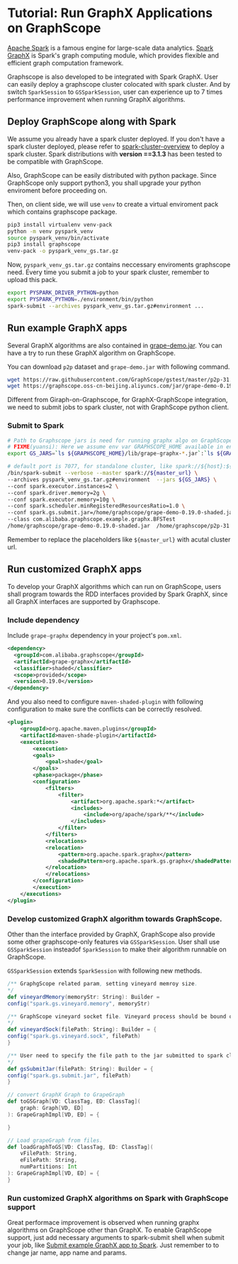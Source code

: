 # Tutorial: Run GraphX Applications on GraphScope

[Apache Spark](https://spark.apache.org/) is a famous engine for large-scale data analytics. [Spark GraphX](https://spark.apache.org/graphx/) is Spark's graph
computing module, which provides  flexible and efficient graph computation framework.

Graphscope is also developed to be integrated with Spark GraphX. User can easily deploy a graphscope cluster colocated with spark cluster. And by switch `SparkSession` to `GSSparkSession`, user can experience up to 7 times performance 
improvement when running GraphX algorithms.

## Deploy GraphScope along with Spark

We assume you already have a spark cluster deployed. If you don't have a spark cluster deployed, please refer to [spark-cluster-overview](https://spark.apache.org/docs/latest/cluster-overview.html) to deploy a spark cluster.
Spark distributions with **version ==3.1.3** has been tested to be compatible with GraphScope.

Also, GraphScope can be easily distributed with python package. Since GraphScope only 
support python3, you shall upgrade your python enviroment before proceeding on.

Then, on client side, we will use `venv` to create a virtual enviroment pack which contains graphscope package.

```bash
pip3 install virtualenv venv-pack
python -m venv pyspark_venv
source pyspark_venv/bin/activate
pip3 install graphscope
venv-pack -o pyspark_venv_gs.tar.gz
```

Now, `pyspark_venv_gs.tar.gz` contains neccessary enviroments graphscope need. Every time
you submit a job to your spark cluster, remember to upload this pack.

```bash
export PYSPARK_DRIVER_PYTHON=python
export PYSPARK_PYTHON=./environment/bin/python
spark-submit --archives pyspark_venv_gs.tar.gz#environment ...
```

## Run example GraphX apps

Several GraphX algorithms are also contained in [grape-demo.jar](https://graphscope.oss-cn-beijing.aliyuncs.com/jar/grape-demo-0.19.0-shaded.jar). You can have a try to run these GraphX algorithm on GraphScope.

You can download `p2p` dataset and `grape-demo.jar` with following command.
```bash
wget https://raw.githubusercontent.com/GraphScope/gstest/master/p2p-31.e /home/graphscope/p2p-31.e
wget https://graphscope.oss-cn-beijing.aliyuncs.com/jar/grape-demo-0.19.0-shaded.jar /home/graphscope/grape-demo-0.19.0-shaded.jar
```

Different from Giraph-on-Graphscope, for GraphX-GraphScope integration, we need to submit jobs to spark cluster, not with GraphScope python client.


### Submit to Spark

```bash
# Path to Graphscope jars is need for running graphx algo on GraphScope.
# FIXME(yuansi): Here we assume env var GRAPHSCOPE_HOME available in environment.
export GS_JARS=`ls ${GRAPHSCOPE_HOME}/lib/grape-graphx-*.jar`:`ls ${GRAPHSCOPE_HOME}/lib/grape-runtime-*.jar` 

# default port is 7077, for standalone cluster, like spark://${host}:${port}
/bin/spark-submit --verbose --master spark://${master_url} \
--archives pyspark_venv_gs.tar.gz#environment  --jars ${GS_JARS} \
--conf spark.executor.instances=2 \
--conf spark.driver.memory=2g \
--conf spark.executor.memory=10g \
--conf spark.scheduler.minRegisteredResourcesRatio=1.0 \
--conf spark.gs.submit.jar=/home/graphscope/grape-demo-0.19.0-shaded.jar \
--class com.alibaba.graphscope.example.graphx.BFSTest 
/home/graphscope/grape-demo-0.19.0-shaded.jar  /home/graphscope/p2p-31.e 2 1
```

Remember to replace the placeholders like `${master_url}` with acutal cluster url.

## Run customized GraphX apps

To develop your GraphX algorithms which can run on GraphScope, users shall program towards the RDD interfaces provided by Spark GraphX, since all GraphX interfaces are
supported by Graphscope.

### Include dependency

Include `grape-graphx` dependency in your project's `pom.xml`.

```xml
<dependency>
  <groupId>com.alibaba.graphscope</groupId>
  <artifactId>grape-graphx</artifactId>
  <classifier>shaded</classifier>
  <scope>provided</scope>
  <version>0.19.0</version>
</dependency>
```

And you also need to configure `maven-shaded-plugin` with following configuration to make sure the conflicts can be correctly resolved.

```xml
<plugin>
    <groupId>org.apache.maven.plugins</groupId>
    <artifactId>maven-shade-plugin</artifactId>
    <executions>
        <execution>
        <goals>
            <goal>shade</goal>
        </goals>
        <phase>package</phase>
        <configuration>
            <filters>
                <filter>
                    <artifact>org.apache.spark:*</artifact>
                    <includes>
                        <include>org/apache/spark/**</include>
                    </includes>
                </filter>
            </filters>
            <relocations>
            <relocation>
                <pattern>org.apache.spark.graphx</pattern>
                <shadedPattern>org.apache.spark.gs.graphx</shadedPattern>
            </relocation>
            </relocations>
        </configuration>
        </execution>
    </executions>
</plugin>
```


### Develop customized GraphX algorithm towards GraphScope.


Other than the interface provided by GraphX, GraphScope also provide some other graphscope-only features
via `GSSparkSession`. User shall use `GSSparkSession` insteadof `SparkSession` to make their algorithm runnable on GraphScope.

`GSSparkSession` extends `SparkSession` with following new methods.
```scala
/** GraphgScope related param, setting vineyard memroy size.
*/
def vineyardMemory(memoryStr: String): Builder =
config("spark.gs.vineyard.memory", memoryStr)

/** GraphScope vineyard socket file. Vineyard process should be bound on this address on all workers.
*/
def vineyardSock(filePath: String): Builder = {
config("spark.gs.vineyard.sock", filePath)
}

/** User need to specify the file path to the jar submitted to spark cluster.
*/
def gsSubmitJar(filePath: String): Builder = {
config("spark.gs.submit.jar", filePath)
}

// convert GraphX Graph to GrapeGraph
def toGSGraph[VD: ClassTag, ED: ClassTag](
    graph: Graph[VD, ED]
): GrapeGraphImpl[VD, ED] = {

}

// Load grapeGraph from files.
def loadGraphToGS[VD: ClassTag, ED: ClassTag](
    vFilePath: String,
    eFilePath: String,
    numPartitions: Int
): GrapeGraphImpl[VD, ED] = {
}
```


### Run customized GraphX algorithms on Spark with GraphScope support

Great performace improvement is observed when running graphx algorithms on GraphScope other than GraphX. To enable GraphScope support, just add necessary arguments to spark-submit shell when submit your job, like [Submit example GraphX app to Spark](#submit-to-spark). Just remember to to change jar name, app name and params.